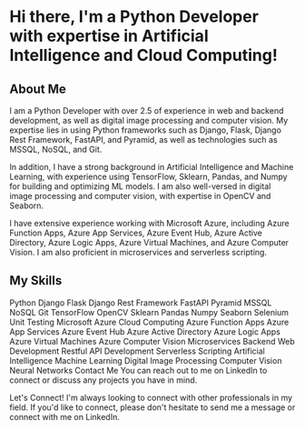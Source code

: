 # Hi there, I'm a Python Developer with expertise in Artificial Intelligence and Cloud Computing!
## About Me
I am a Python Developer with over 2.5 of experience in web and backend development, as well as digital image processing and computer vision. My expertise lies in using Python frameworks such as Django, Flask, Django Rest Framework, FastAPI, and Pyramid, as well as technologies such as MSSQL, NoSQL, and Git.

In addition, I have a strong background in Artificial Intelligence and Machine Learning, with experience using TensorFlow, Sklearn, Pandas, and Numpy for building and optimizing ML models. I am also well-versed in digital image processing and computer vision, with expertise in OpenCV and Seaborn.

I have extensive experience working with Microsoft Azure, including Azure Function Apps, Azure App Services, Azure Event Hub, Azure Active Directory, Azure Logic Apps, Azure Virtual Machines, and Azure Computer Vision. I am also proficient in microservices and serverless scripting.

## My Skills
Python
Django
Flask
Django Rest Framework
FastAPI
Pyramid
MSSQL
NoSQL
Git
TensorFlow
OpenCV
Sklearn
Pandas
Numpy
Seaborn
Selenium
Unit Testing
Microsoft Azure
Cloud Computing
Azure Function Apps
Azure App Services
Azure Event Hub
Azure Active Directory
Azure Logic Apps
Azure Virtual Machines
Azure Computer Vision
Microservices
Backend
Web Development
Restful API Development
Serverless Scripting
Artificial Intelligence
Machine Learning
Digital Image Processing
Computer Vision
Neural Networks
Contact Me
You can reach out to me on LinkedIn to connect or discuss any projects you have in mind.

Let's Connect!
I'm always looking to connect with other professionals in my field. If you'd like to connect, please don't hesitate to send me a message or connect with me on LinkedIn.
